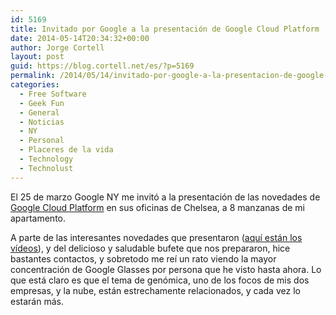 ```yaml
---
id: 5169
title: Invitado por Google a la presentación de Google Cloud Platform
date: 2014-05-14T20:34:32+00:00
author: Jorge Cortell
layout: post
guid: https://blog.cortell.net/es/?p=5169
permalink: /2014/05/14/invitado-por-google-a-la-presentacion-de-google-cloud-platform/
categories:
  - Free Software
  - Geek Fun
  - General
  - Noticias
  - NY
  - Personal
  - Placeres de la vida
  - Technology
  - Technolust
---
```

El 25 de marzo Google NY me invitó a la presentación de las novedades de <a title="https://cloud.google.com" href="https://cloud.google.com" target="_blank">Google Cloud Platform</a> en sus oficinas de Chelsea, a 8 manzanas de mi apartamento.

A parte de las interesantes novedades que presentaron (<a title="https://cloud.google.com/events/google-cloud-platform-live/" href="https://cloud.google.com/events/google-cloud-platform-live/" target="_blank">aquí están los vídeos</a>), y del delicioso y saludable bufete que nos prepararon, hice bastantes contactos, y sobretodo me reí un rato viendo la mayor concentración de Google Glasses por persona que he visto hasta ahora. Lo que está claro es que el tema de genómica, uno de los focos de mis dos empresas, y la nube, están estrechamente relacionados, y cada vez lo estarán más.